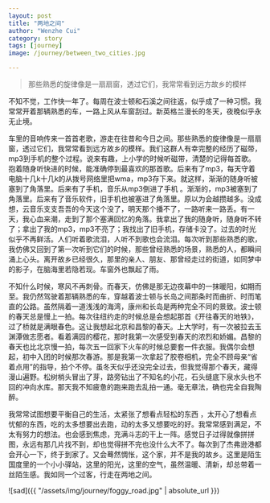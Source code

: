 ```yaml
---
layout: post
title: "两地之间"
author: "Wenzhe Cui"
category: story
tags: [journey]
image: /journey/between_two_cities.jpg

---
```


> 那些熟悉的旋律像是一扇扇窗，透过它们，我常常看到远方故乡的模样

不知不觉，工作快一年了。每周在波士顿和石溪之间往返，似乎成了一种习惯。我常常开着那辆熟悉的车，一路上风从车窗刮过。新英格兰漫长的冬天，夜晚似乎永无止境。

车里的音响传来一首首老歌，游走在往昔和今日之间。那些熟悉的旋律像是一扇扇窗，透过它们，我常常看到远方故乡的模样。我们这群人有幸完整的经历了磁带，mp3到手机的整个过程。说来有趣，上小学的时候听磁带，清楚的记得每首歌。抱着随身听快进的时候，能准确停到最喜欢的那首歌。后来有了mp3，每天守着电脑十几k十几k的从拨号网络里把wma，mp3存下来。就这样，渐渐的随身听被塞到了角落里。后来有了手机，音乐从mp3倒进了手机 。渐渐的，mp3被塞到了角落里。后来有了音乐软件，旧手机也被塞进了角落里。原以为会越攒越多。没成想，云音乐支支吾吾的今天这个没了，明天那个播不了，一路听来一路丢。有一天，我心血来潮，走到了那个塞满回忆的角落。我拿出了我的随身听，随身听不转了；拿出了我的mp3，mp3不亮了；我找出了旧手机，存储卡没了。过去的时光似乎不再鲜活。人们听着歌流泪，人听不到歌也会流泪。每次听到那些熟悉的歌，我仿佛又回到了第一次听到它们的时候，那些曾经熟悉的场景，熟悉的人，都瞬间涌上心头。离开故乡已经很久，那里的亲人、朋友、那曾经走过的街道，如同梦中的影子，在脑海里若隐若现。车窗外也飘起了雨。

不知什么时候，寒风不再刺骨。而春天，仿佛是那无边夜幕中的一抹暖阳，如期而至。我仍然驾驶着那辆熟悉的车，穿越着波士顿与长岛之间那条时而曲折、时而笔直的公路。虽然隔着一道浅浅的海湾，康州和长岛是两种完全不同的景致。波士顿的春天总是慢上一拍。每次往纽约走的时候总是会想起那首《开往春天的地铁》，过了桥就是满眼春色。这让我想起北京和昌黎的春天。上大学时，有一次被拉去玉渊潭做志愿者。看着满园的樱花，那时我第一次感受到春天的浓烈和娇媚。昌黎的春天也比北京慢一拍，每次五一回家下火车的时候总要套一件衣服。我偶尔会想起，初中入团的时候那次春游。那是我第一次拿起了胶卷相机，完全不顾母亲“省着点用”的指导，拍个不停。虽冬天似乎还没完全过去，但我觉得那个春天，藏得漫山遍野。松树梢头冒出了芽，路旁钻出了不知名的小花，石头缝底下泉水头也不回的冲向水库。那天我不知疲惫的跑来跑去乱拍一通。毫无章法，确也完全自我陶醉。

我常常试图想要平衡自己的生活，太紧张了想看点轻松的东西 ，太开心了想看点忧郁的东西，吃的太多想要出去跑，动的太多又想要吃的好。我常常感到满足，不太有努力的想法。也会感到焦虑，充满斗志的干上一阵。感觉日子过得就像拼拼图，永远有那几片找不到，却也觉得拼不完也没什么大不了。每次到了杰弗逊港都会开心一下，终于到家了。又会蓦然惆怅，这个家，并不是我的故乡。这里是陌生国度里的一个小小驿站，这里的阳光，这里的空气，虽然温暖、清新，却总带着一丝陌生感。我如同一个过客，行走在两地之间。

![sad]({{ "/assets/img/journey/foggy_road.jpg" | absolute_url }}) 
